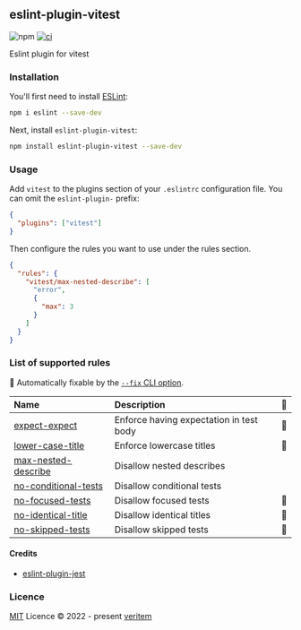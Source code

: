 ## eslint-plugin-vitest

![npm](https://img.shields.io/npm/v/eslint-plugin-vitest)
[![ci](https://github.com/veritem/eslint-plugin-vitest/actions/workflows/ci.yml/badge.svg?branch=main)](https://github.com/veritem/eslint-plugin-vitest/actions/workflows/ci.yml)

Eslint plugin for vitest

### Installation

You'll first need to install [ESLint](https://eslint.org/):

```sh
npm i eslint --save-dev
```

Next, install `eslint-plugin-vitest`:

```sh
npm install eslint-plugin-vitest --save-dev
```

### Usage

Add `vitest` to the plugins section of your `.eslintrc` configuration file. You can omit the `eslint-plugin-` prefix:

```json
{
  "plugins": ["vitest"]
}
```

Then configure the rules you want to use under the rules section.

```json
{
  "rules": {
    "vitest/max-nested-describe": [
      "error",
      {
        "max": 3
      }
    ]
  }
}
```

### List of supported rules

<!-- begin auto-generated rules list -->

🔧 Automatically fixable by the [`--fix` CLI option](https://eslint.org/docs/user-guide/command-line-interface#--fix).

| Name                                                       | Description                             | 🔧 |
| :--------------------------------------------------------- | :-------------------------------------- | :- |
| [expect-expect](docs/rules/expect-expect.md)               | Enforce having expectation in test body | 🔧 |
| [lower-case-title](docs/rules/lower-case-title.md)         | Enforce lowercase titles                | 🔧 |
| [max-nested-describe](docs/rules/max-nested-describe.md)   | Disallow nested describes               |    |
| [no-conditional-tests](docs/rules/no-conditional-tests.md) | Disallow conditional tests              |    |
| [no-focused-tests](docs/rules/no-focused-tests.md)         | Disallow focused tests                  | 🔧 |
| [no-identical-title](docs/rules/no-identical-title.md)     | Disallow identical titles               | 🔧 |
| [no-skipped-tests](docs/rules/no-skipped-tests.md)         | Disallow skipped tests                  | 🔧 |

<!-- end auto-generated rules list -->

#### Credits

- [eslint-plugin-jest](https://github.com/jest-community/eslint-plugin-jest)

### Licence

[MIT](https://github.com/veritem/eslint-plugin-vitest/blob/main/LICENSE) Licence &copy; 2022 - present [veritem](https://github.com/veritem)
